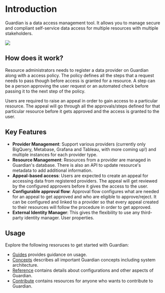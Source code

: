 # Introduction

Guardian is a data access management tool. It allows you to manage secure and compliant self-service data access for multiple resources with multiple stakeholders.

![](/assets/overview.svg)

## How does it work?

Resource administrators needs to register a data provider on Guardian along with a access policy. The policy defines all the steps that a request needs to pass though before access is granted for a resource. A step can be a person approving the user request or an automated check before passing it to the next step of the policy.

Users are required to raise an appeal in order to gain access to a particular resource. The appeal will go through all the approvals/steps defined for that particular resource before it gets approved and the access is granted to the user.

## Key Features

- **Provider Management**: Support various providers \(currently only BigQuery, Metabase, Grafana and Tableau, with more coming up!\) and multiple instances for each provider type.
- **Resource Management**: Resources from a provider are managed in Guardian's database. There is also an API to update resource's metadata to add additional information.
- **Appeal-based access**: Users are expected to create an appeal for accessing data from registered providers. The appeal will get reviewed by the configured approvers before it gives the access to the user.
- **Configurable approval flow**: Approval flow configures what are needed for an appeal to get approved and who are eligible to approve/reject. It can be configured and linked to a provider so that every appeal created to their resources will follow the procedure in order to get approved.
- **External Identity Manager**: This gives the flexibility to use any third-party identity manager. User properties.

## Usage

Explore the following resoruces to get started with Guardian:

- [Guides](https://odpf.github.io/guardian/docs/guides/overview) provides guidance on usage.
- [Concepts](https://odpf.github.io/guardian/docs/concepts/architecture) describes all important Guardian concepts including system architecture.
- [Reference](https://odpf.github.io/guardian/docs/reference/glossary) contains details about configurations and other aspects of Guardian.
- [Contribute](https://odpf.github.io/guardian/docs/contribute/contribution) contains resources for anyone who wants to contribute to Guardian.
